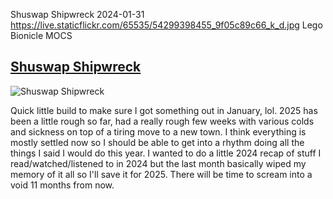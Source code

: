 Shuswap Shipwreck
2024-01-31
https://live.staticflickr.com/65535/54299398455_9f05c89c66_k_d.jpg
Lego Bionicle MOCS

## [Shuswap Shipwreck](https://www.flickr.com/photos/fuzz-e/54299398455)

![Shuswap Shipwreck](https://live.staticflickr.com/65535/54299398455_9f05c89c66_k_d.jpg "Shuswap Shipwreck")

Quick little build to make sure I got something out in January, lol. 2025 has been a little rough so far, had a really rough few weeks with various colds and sickness on top of a tiring move to a new town. I think everything is mostly settled now so I should be able to get into a rhythm doing all the things I said I would do this year. I wanted to do a little 2024 recap of stuff I read/watched/listened to in 2024 but the last month basically wiped my memory of it all so I'll save it for 2025. There will be time to scream into a void 11 months from now. 
